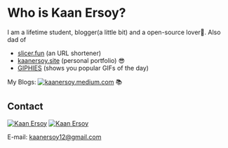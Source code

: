 # Who is Kaan Ersoy?

I am a lifetime student, blogger(a little bit) and a open-source lover💜. 
Also dad of 

- [slicer.fun](https://www.slicer.fun/) (an URL shortener)
- [kaanersoy.site](https://kaanersoy.site) (personal portfolio) 😎
- [GIPHIES](https://giphies-public.netlify.app/) (shows you popular GIFs of the day)

My Blogs: [![kaanersoy.medium.com](https://img.shields.io/badge/Medium-12100E?style=for-the-badge&logo=medium&logoColor=white)](https://kaanersoy.medium.com/) 📚

## Contact
[![Kaan Ersoy](https://img.shields.io/badge/LinkedIn-0077B5?style=for-the-badge&logo=linkedin&logoColor=white)](https://www.linkedin.com/in/kaan-ersoy/)
[![Kaan Ersoy](https://img.shields.io/badge/Twitter-1DA1F2?style=for-the-badge&logo=twitter&logoColor=white)](https://twitter.com/kaanersoy01)

E-mail: kaanersoy12@gmail.com
